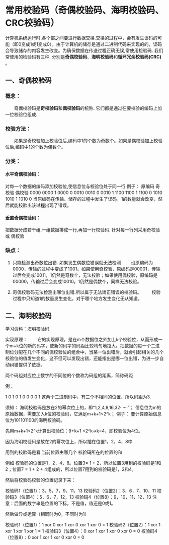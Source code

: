 # 常用校验码（奇偶校验码、海明校验码、CRC校验码）
计算机系统运行时,各个部之间要进行数据交换.交换的过程中，会有发生误码的可能（即0变成1或1变成0），由于计算机的储存是通过二进制代码来实现的的，误码会导致储存的内容发生改变。为确保数据在传送过程正确无误,常使用检验码. 我们常使用的检验码有三种. 分别是**奇偶校验码**、**海明校验码**和**循环冗余校验码(CRC)** 。
## 一、奇偶校验码
### 概念：
  奇偶校验码是**奇校验码**和**偶校验码**的统称. 它们都是通过在要校验的编码上加一位校验位组成.
### 校验方法：
  如果是奇校验加上校验位后,编码中1的个数为奇数个。如果是偶校验加上校验位后,编码中1的个数为偶数个。
### 分类：
#### 水平奇偶校验码：
对每一个数据的编码添加校验位,使信息位与校验位处于同一行
例子：
原编码	奇校验	偶校验
0000	0000 1	0000 0
0010	0010 0	0010 1
1100	1100 1	1100 0
1010	1010 1	1010 0
当原编码在传输、储存的过程中发生了误码，1的数量就会改变，然后就能校验出该过程出现了错误。
#### 垂直奇偶校验码：
把数据分成若干组,一组数据排成一行,再加一行校验码. 针对每一行列采用奇校验 或 偶校验
### 缺点：
1. 只能检测出奇数位出错. 如果发生偶数位错误就无法检测
  设原编码为0000，传输的过程中变成了1001。如果使用奇校验，原编码是00001，传输过后会变成10011，1仍然是奇数个，无法校验；如果使用偶校验，原编码是00000，传输过后会变成10010，1仍然是偶数个，同样无法校验。

2. 奇偶校验码无法检测出哪位出错.所以属于无法矫正错误的校验码。
  校验过程中只知道1的数量发生变化，对于哪个地方发生变化无从知道。

## 二、海明校验码
学习资料：海明校验码

实现原理：
  它的实现原理，是在m个数据位之外加上k个校验位，从而形成一个m+k位的新的码字，使新的码字的码距比较均匀地拉大。把数据的每一个二进制位分配在几个不同的偶校验位的组合中，当某一位出错后，就会引起相关的几个校验位的值发生变化，这不但可以发现出错，还能指出是哪一位出错，为进一步自动纠错提供了依据。

两个码组对应位上数字的不同位的个数称为码组的距离，简称码距

例：

1	0	1	0	1
0	0	0	0	1
这两个二进制码中，有三个不相同的位置，所以码距为3.

须知：
海明校验码是放在2的幂次位上的，即“1,2,4,8,16,32······”；
信息位为m的原始数据，需要加入k位的校验码，它满足m+k+1<2^k；
例子：
要计算原始信息位为101101100的海明校验码。

先用m+k+1<2^k计算出校验位：9+k+1 <2^k→k=4，即校验位为4位。

因为海明校验码是放在2的幂次位上，所以插在位置1，2，4，8中





用到的校验码是看 当前位置由哪几个 校验码所在的位置的和

例如
校验码的位置是1，2，4，8。位置3= 1 + 2，所以位置3用到的校验码是1和2；位置7 = 1 + 2 + 4组成的，所以位置7用到的校验码是1，2和4。

然后将校验码校验的位置记录下来：

校验码1（位置1）：3，5，7，9，11，13
校验码2（位置2）：3，6，7，10，11
校验码3（位置4）：5，6，7，12，13
校验码4（位置8）：9，10，11，12，13
注意：后面的数字串是位置的下标，不是值，值还是0或1。

然后做异或运算（相同时为0，不同时为1）

校验码1（位置1）：1 xor 0 xor 1 xor 0 xor 1 xor 0 = 1
校验码2（位置2）：1 xor 1 xor 1 xor 1 xor 1 = 1
校验码3（位置4）：0 xor 1 xor 1 xor 0 xor 0 = 0
校验码4（位置8）：0 xor 1 xor 1 xor 0 xor 0 = 0
